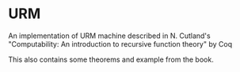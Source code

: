 # URM
An implementation of URM machine described in N. Cutland's "Computability: An introduction to recursive function theory" by Coq

This also contains some theorems and example from the book.
